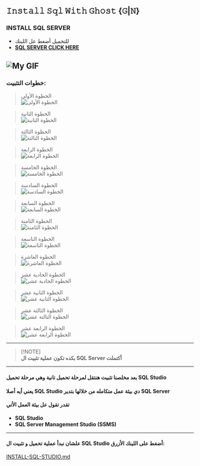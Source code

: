 ## 𝙸𝚗𝚜𝚝𝚊𝚕𝚕 𝚂𝚚𝚕 𝚆𝚒𝚝𝚑 𝙶𝚑𝚘𝚜𝚝 {𝙶|𝙽}

### INSTALL SQL SERVER
- للتحميل أضغط عل اللينك
- [**SQL SERVER CLICK HERE**](https://www.microsoft.com/en-us/sql-server/sql-server-downloads "Download Sql Server")

![My GIF](images/DonwloadSql.gif)
---

### خطوات التثبيت:
> الخطوة الأولى  
![الخطوة الأولى](./images/1.PNG)

> الخطوة الثانية  
![الخطوة التانية](./images/2.PNG)

> الخطوة الثالثة  
![الخطوة التالتة](./images/3.png)

> الخطوة الرابعة  
![الخطوة الرابعة](./images/4.png)

> الخطوة الخامسة  
![الخطوة الخامسة](./images/5.png)

> الخطوة السادسة  
![الخطوة السادسة](./images/6.png)

> الخطوة السابعة  
![الخطوة السابعة](./images/7.png)

> الخطوة الثامنة  
![الخطوة الثامنة](./images/8.png)

> الخطوة التاسعة  
![الخطوة التاسعة](./images/9.png)

> الخطوة العاشرة  
![الخطوة العاشرة](./images/10.png)

> الخطوة الحادية عشر  
![الخطوة الحادية عشر](./images/11.png)

> الخطوة الثانية عشر  
![الخطوة الثانية عشر](./images/12.png)

> الخطوة الثالثة عشر  
![الخطوة التالتة عشر](./images/13.png)

> الخطوة الرابعة عشر  
![الخطوة الرابعة عشر](./images/14.png)

---
> [!NOTE]\
> **بكده تكون عملية تثبيت ال SQL Server أكتملت**
---
#### بعد مخلصنا تثبيت هنتقل لمرحلة تحميل تانية وهي مرحلة تحميل  SQL Studio
#### يعني أيه أصلا SQL Studio دي بيئة عمل متكامله من خلالها بتدير SQL Server
#### تقدر تقول عل بيئة العمل الأتي 
- **SQL Studio**
- **SQL Server Management Studio (SSMS)**

---

#### علشان نبدأ عملية تحميل و تثبيت ال SQL Studio أضغط على اللينك الأزرق:
[INSTALL-SQL-STUDIO.md](INSTALL-SQL-STUDIO.md)




